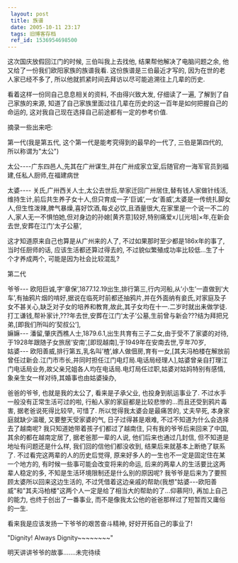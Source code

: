 ```yaml
---
 layout: post
 title: 族谱
 date: 2005-10-11 23:17
 tags: 旧博客存档
 ref_id: 1536954698500
---
```

这次国庆放假回江门的时候, 三伯叫我上去找他, 结果帮他解决了电脑问题之余, 他又给了一份我们欧阳家族的族谱我看. 这份族谱是三伯最近才写的,
因为在世的老人家已经不多了, 所以他就抓紧时间去拜访以尽可能追溯往上几辈的历史.



看着这样一份同自己息息相关的资料, 不由得兴致大发, 仔细读了一遍, 了解到了自己家族的来源,
知道了自己家族里面过往几辈在历史的这一百年是如何把握自己的命运的, 这对我自己现在选择自己前途都有一定的参考价值.



摘录一些出来吧:



第一代(我是第五代, 这个第一代是能考究得到的最早的一代了, 三伯是第四代的, 所以称谓为"太公")



太公----广东四邑人,先其在广卅谋生,并在广卅成家立室,后随官府一海军官员到福建,任私人厨师,在福建病世

  
 太婆----
关氏,广卅西关人士,太公去世后,举家迁回广卅居住,替有钱人家做针线活,维持生计,前后共生养子女十人,但只育成一子’巨诚’,一女’善威’,太婆是一传统扎脚女人,但生性泼辣,脾气暴燥,喜好饮酒,每攴必饮,且酒量很大,在家里是一个说一不二的人,家人无一不惧怕她,但对身边的孙媳[黄齐意]较好,特别痛爱x儿[光培]×年,在新会去世,安葬在江门’太子公墓’,  

这才知道原来自己也算是从广州来的人了, 不过如果那时至少都是186x年的事了, 当时任厨师的话, 应该生活都还算过得去的,
不过貌似繁殖成功率比较低...生了十个才养成两个, 可能是因为社会比较混乱?



第二代



 爷爷---
欧阳巨诚,字’章保’,1877.12.19出生,排行第三,行内河船,从’小生’一直做到’大车’,有抽鸦片烟的啃好,据说在临死时前都还抽鸦片,并在外面纳有妾氏,对家庭及子女不甚关心,缺乏对子女的培养和教育,故此,其子女均在十一.二岁时就出耒做学徒.打工谦钱,帮补家计,???年去世,安葬在江门’太子’公墓,生前曾与新会???结为拜把兄弟,[即我们所叫的’契叔公’],  
 嫲嫲---
潘留,肇庆西樵人士,1879.6.1,出生共育有三子二女,由于受不了家婆的对待,于1928年跟随子女旅居’安南’,[即现越南],于1949年在安南去世,亨年70岁,  
 姑婆---
欧阳善威,排行第五,乳名叫’楂’,嫁人做佃房,育有一女,[其夫冯柏楼在解放前曾任过新会.江门市市长,并同时担任江门电灯局.电话局经理人],姑婆曾亲自打理江门电话局业务,故父亲兄姐各人均在电话局.电灯局任过职,姑婆对姑妈特别有感情,象亲生女一样对待,其婚事也由姑婆操办,  

爸爸的爷爷, 也就是我的太公了, 看来是子承父业, 也投身到航运事业了. 不过水手一般没有正常生活可过的啦,
行船人家的家庭都是比较悲惨的...而且还受到鸦片毒害, 据老爸说死得比较早, 可惜了. 所以觉得我太婆会是最痛苦的, 丈夫早死, 本身家庭就缺少温暖,
又要整天受家婆的气, 日子过得甚是艰难, 不过不知道为什么会选择去了越南呢? 我只知道她带着孩子们都过了越南住, 只有我的爷爷后来回来了中国,
其余的都在越南定居了, 据老爸那一辈的人说, 他们后来也通过几封信, 但不知道是地址有问题还是什么样, 我们回的信他们都没收到,
结果后来就基本上断绝了联系了. 不过看完这两辈的人的历史后觉得, 原来好多人的一生也不一定是固定住在某一个地方的, 有时候一些事可能会改变将来的命运,
后来的两辈人的生活要比这两辈人稳定的多, 不知是生活环境限制还是什么别的原因呢?  我爷爷是后来为了要照顾太婆所以回来这边生活的,
不过凭借着这边亲戚的帮助(我想"姑婆---欧阳善威"和"其夫冯柏楼"这两个人一定是给了相当大的帮助的了...仰慕阿!), 再加上自己的能力,
也终于创出了一番事业, 而不是像我太公他的爸爸那样过了短暂而又庸俗的一生.



看来我是应该发扬一下爷爷的艰苦奋斗精神, 好好开拓自己的事业了!



"Dignity! Always Dignity~~~~~~~~"



明天讲讲爷爷的故事.......未完待续

